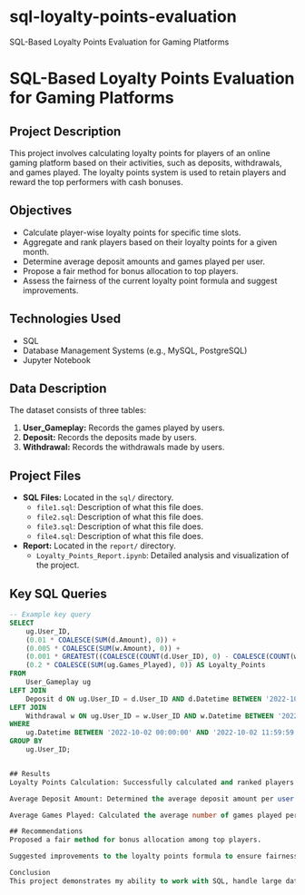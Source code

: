 # sql-loyalty-points-evaluation
SQL-Based Loyalty Points Evaluation for Gaming Platforms
# SQL-Based Loyalty Points Evaluation for Gaming Platforms

## Project Description
This project involves calculating loyalty points for players of an online gaming platform based on their activities, such as deposits, withdrawals, and games played. The loyalty points system is used to retain players and reward the top performers with cash bonuses.

## Objectives
- Calculate player-wise loyalty points for specific time slots.
- Aggregate and rank players based on their loyalty points for a given month.
- Determine average deposit amounts and games played per user.
- Propose a fair method for bonus allocation to top players.
- Assess the fairness of the current loyalty point formula and suggest improvements.

## Technologies Used
- SQL
- Database Management Systems (e.g., MySQL, PostgreSQL)
- Jupyter Notebook

## Data Description
The dataset consists of three tables:
1. **User_Gameplay:** Records the games played by users.
2. **Deposit:** Records the deposits made by users.
3. **Withdrawal:** Records the withdrawals made by users.

## Project Files
- **SQL Files:** Located in the `sql/` directory.
  - `file1.sql`: Description of what this file does.
  - `file2.sql`: Description of what this file does.
  - `file3.sql`: Description of what this file does.
  - `file4.sql`: Description of what this file does.
- **Report:** Located in the `report/` directory.
  - `Loyalty_Points_Report.ipynb`: Detailed analysis and visualization of the project.

## Key SQL Queries
```sql
-- Example key query
SELECT
    ug.User_ID,
    (0.01 * COALESCE(SUM(d.Amount), 0)) + 
    (0.005 * COALESCE(SUM(w.Amount), 0)) + 
    (0.001 * GREATEST((COALESCE(COUNT(d.User_ID), 0) - COALESCE(COUNT(w.User_ID), 0)), 0)) + 
    (0.2 * COALESCE(SUM(ug.Games_Played), 0)) AS Loyalty_Points
FROM
    User_Gameplay ug
LEFT JOIN
    Deposit d ON ug.User_ID = d.User_ID AND d.Datetime BETWEEN '2022-10-02 00:00:00' AND '2022-10-02 11:59:59'
LEFT JOIN
    Withdrawal w ON ug.User_ID = w.User_ID AND w.Datetime BETWEEN '2022-10-02 00:00:00' AND '2022-10-02 11:59:59'
WHERE
    ug.Datetime BETWEEN '2022-10-02 00:00:00' AND '2022-10-02 11:59:59'
GROUP BY
    ug.User_ID;


## Results
Loyalty Points Calculation: Successfully calculated and ranked players based on loyalty points for different time slots and overall for the month.

Average Deposit Amount: Determined the average deposit amount per user and overall.

Average Games Played: Calculated the average number of games played per user.

## Recommendations
Proposed a fair method for bonus allocation among top players.

Suggested improvements to the loyalty points formula to ensure fairness.

Conclusion
This project demonstrates my ability to work with SQL, handle large datasets, and derive meaningful insights to enhance business strategies. It showcases my analytical skills and attention to detail in ensuring fairness and efficiency in loyalty reward systems.
